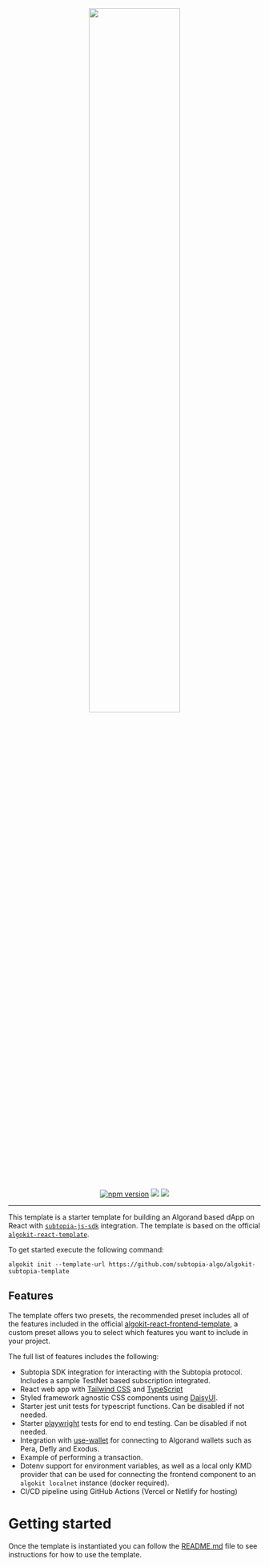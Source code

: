 <div align="center">
<a href="https://github.com/subtopia-algo/algokit-subtopia-template"><img src="https://bafybeidbdaq576qdekealqyfpgqzfdxobc5zifrko3b4afib3ezr3g3gyy.ipfs.nftstorage.link/" width=60%></a>
</div>

<p align="center">
    <a href="https://www.npmjs.com/package/subtopia-js-sdk"><img src="https://badge.fury.io/js/subtopia-js-sdk.svg" alt="npm version"></a>
    <a href="https://subtopia.io"><img src="https://img.shields.io/badge/platform-link-cyan.svg" /></a>
    <a href="https://github.com/algorandfoundation/algokit-cli"><img src="https://img.shields.io/badge/Powered by-AlgoKit-black.svg" /></a>
</p>

---

This template is a starter template for building an Algorand based dApp on React with [`subtopia-js-sdk`](https://github.com/subtopia-algo/subtopia-js) integration. The template is based on the official [`algokit-react-template`](https://github.com/algorandfoundation/algokit-react-frontend-template).

To get started execute the following command:

```shell
algokit init --template-url https://github.com/subtopia-algo/algokit-subtopia-template
```

## Features

The template offers two presets, the recommended preset includes all of the features included in the official [algokit-react-frontend-template](https://github.com/algorandfoundation/algokit-react-frontend-template), a custom preset allows you to select which features you want to include in your project.

The full list of features includes the following:

- Subtopia SDK integration for interacting with the Subtopia protocol. Includes a sample TestNet based subscription integrated.
- React web app with [Tailwind CSS](https://tailwindcss.com/) and [TypeScript](https://www.typescriptlang.org/)
- Styled framework agnostic CSS components using [DaisyUI](https://daisyui.com/).
- Starter jest unit tests for typescript functions. Can be disabled if not needed.
- Starter [playwright](https://playwright.dev/) tests for end to end testing. Can be disabled if not needed.
- Integration with [use-wallet](https://github.com/txnlab/use-wallet) for connecting to Algorand wallets such as Pera, Defly and Exodus.
- Example of performing a transaction.
- Dotenv support for environment variables, as well as a local only KMD provider that can be used for connecting the frontend component to an `algokit localnet` instance (docker required).
- CI/CD pipeline using GitHub Actions (Vercel or Netlify for hosting)

# Getting started

Once the template is instantiated you can follow the [README.md](template_content/README.md.jinja) file to see instructions for how to use the template.
